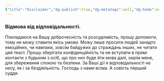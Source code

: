 ```yaml
---
{"title":"Disclaimer","dg-publish":true,"dg-metatags":null,"dg-home":null,"permalink":"/disclaimer/","dgPassFrontmatter":true,"noteIcon":""}
---
```



### Відмова від відповідальності.

Покладаюся на Вашу доброчесність та розсудливість, прошу допомоги, тому не можу ставити якісь умови. Можу лише просити людей занадто емоційних, чи навпаки, зовсім байдужих до страждань інших, не читати цей текст. Прошу зберігати конфіденційність та не вступати в прямі контакти з будьким з осіб, що про них  буде йти мова далі, окрім мене, для збереження спокою та безпеки. За Ваші дії я відповідальності не несу, як і за бездіяльність. Господь з нами всіма. А совість перший суддя.